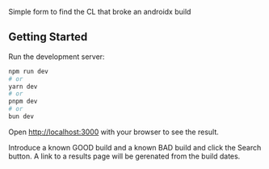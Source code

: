 Simple form to find the CL that broke an androidx build 

## Getting Started

Run the development server:

```bash
npm run dev
# or
yarn dev
# or
pnpm dev
# or
bun dev
```

Open [http://localhost:3000](http://localhost:3000) with your browser to see the result.

Introduce a known GOOD build and a known BAD build and click the Search button. A link to a results page will be gerenated from the build dates. 
